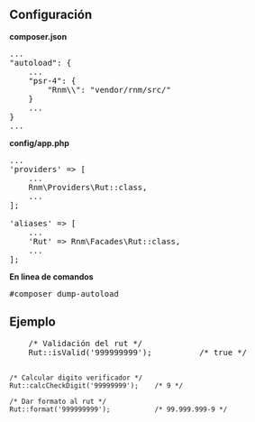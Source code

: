 <h2>Configuración</h2>

<b>composer.json</b>

<pre>
...
"autoload": {
    ...
    "psr-4": {
        "Rnm\\": "vendor/rnm/src/"
    }
    ...
}
...
</pre>

<b>config/app.php</b>
<pre>
...
'providers' => [
    ...
    Rnm\Providers\Rut::class,
    ...
];

'aliases' => [
    ...
    'Rut' => Rnm\Facades\Rut::class,
    ...
];
</pre>

<b>En linea de comandos</b>
<pre>
#composer dump-autoload
</pre>

<h2>Ejemplo</h2>
<pre>
    /* Validación del rut */
    Rut::isValid('999999999');          /* true */
    
    /* Calcular digito verificador */
    Rut::calcCheckDigit('99999999');    /* 9 */
    
    /* Dar formato al rut */
    Rut::format('999999999');           /* 99.999.999-9 */
</pre>
